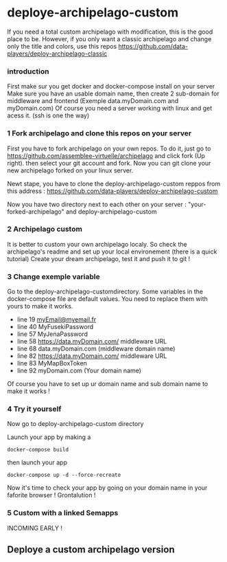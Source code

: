 # deploye-archipelago-custom

If you need a total custom archipelago with modification, this is the good place to be.
However, if you only want a classic archipelago and change only the title and colors, use this repos https://github.com/data-players/deploy-archipelago-classic

### introduction

First make sur you get docker and docker-compose install on your server
Make sure you have an usable domain name, then create 2 sub-domain for middleware and frontend (Exemple data.myDomain.com and myDomain.com)
Of course you need a server working with linux and get acess it. (ssh is one the way)

### 1 Fork archipelago and clone this repos on your server

First you have to fork archipelago on your own repos. To do it, just go to https://github.com/assemblee-virtuelle/archipelago and click fork (Up right). then select your git account and fork.
Now you can git clone your new archipelago forked on your linux server.

Newt stape, you have to clone the deploy-archipelago-custom reppos from this address : https://github.com/data-players/deploy-archipelago-custom

Now you have two directory next to each other on your server : "your-forked-archipelago" and deploy-archipelago-custom

### 2 Archipelago custom

It is better to custom your own archipelago localy.
So check the archipelago's readme and set up your local environement (there is a quick tutorial) 
Create your dream archipelago, test it and push it to git !

### 3 Change exemple variable

Go to the deploy-archipelago-customdirectory.
Some variables in the docker-compose file are default values. You need to replace them with yours to make it works.
- line 19 myEmail@myemail.fr
- line 40 MyFusekiPassword
- line 57 MyJenaPassword
- line 58 https://data.myDomain.com/ middleware URL
- line 68 data.myDomain.com (middleware domain name)
- line 82 https://data.myDomain.com/ middleware URL
- line 83 MyMapBoxToken
- line 92 myDomain.com (Your domain name)

Of course you have to set up ur domain name and sub domain name to make it works !

### 4 Try it yourself

Now go to deploy-archipelago-custom directory

Launch your app by making a 
```
docker-compose build
```

then launch your app
```
docker-compose up -d --force-recreate
```

Now it's time to check your app by going on your domain name in your faforite browser !
Grontalution !

### 5 Custom with a linked Semapps

INCOMING EARLY !

## Deploye a custom archipelago version

